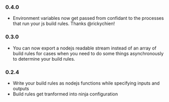 ### 0.4.0

+ Environment variables now get passed from confidant to the processes
  that run your js build rules. Thanks @rickychien!

### 0.3.0

+ You can now export a nodejs readable stream instead of an array of
  build rules for cases when you need to do some things asynchronously
  to determine your build rules.

### 0.2.4

+ Write your build rules as nodejs functions while specifying inputs and
  outputs
+ Build rules get tranformed into ninja configuration
